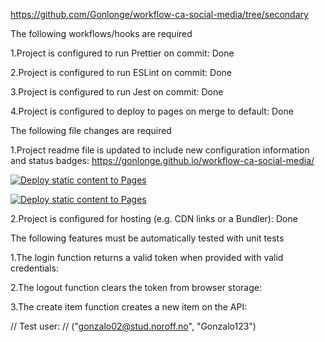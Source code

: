 https://github.com/Gonlonge/workflow-ca-social-media/tree/secondary

The following workflows/hooks are required

1.Project is configured to run Prettier on commit: Done

2.Project is configured to run ESLint on commit: Done

3.Project is configured to run Jest on commit: Done

4.Project is configured to deploy to pages on merge to default: Done

<!--  -->

The following file changes are required

1.Project readme file is updated to include new configuration information and status badges:
https://gonlonge.github.io/workflow-ca-social-media/

[![Deploy static content to Pages](https://github.com/Gonlonge/workflow-ca-social-media/actions/workflows/static.yml/badge.svg)](https://github.com/Gonlonge/workflow-ca-social-media/actions/workflows/static.yml)

[![Deploy static content to Pages](https://github.com/Gonlonge/workflow-ca-social-media/actions/workflows/static.yml/badge.svg?branch=master)](https://github.com/Gonlonge/workflow-ca-social-media/actions/workflows/static.yml)

2.Project is configured for hosting (e.g. CDN links or a Bundler): Done

<!--  -->

The following features must be automatically tested with unit tests

1.The login function returns a valid token when provided with valid credentials:

2.The logout function clears the token from browser storage:

3.The create item function creates a new item on the API:

<!--  -->

// Test user:
// ("gonzalo02@stud.noroff.no", "Gonzalo123")
